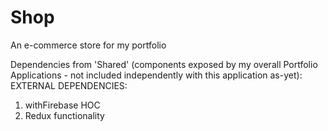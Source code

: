 # Shop
An e-commerce store for my portfolio

Dependencies from 'Shared' (components exposed by my overall Portfolio Applications - not included independently with this application as-yet):
EXTERNAL DEPENDENCIES: 
1. withFirebase HOC
2. Redux functionality
